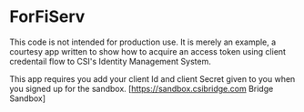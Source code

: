# ForFiServ
This code is not intended for production use.  It is merely an example, a courtesy app written
to show how to acquire an access token using client credentail flow to CSI's Identity Management System.

This app requires you add your client Id and client Secret given to you when you signed up for the sandbox.
[https://sandbox.csibridge.com Bridge Sandbox]
